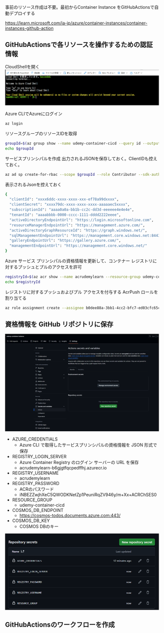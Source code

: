 事前のリソース作成は不要。最初からContainer Instance をGitHubActionsで自動デプロイする


https://learn.microsoft.com/ja-jp/azure/container-instances/container-instances-github-action

## GitHubActionsで各リソースを操作するための認証情報

CloudShellを開く
![alt text](image-6.png)

Azure CLIでAzureにログイン
```bash
az login
```

リソースグループのリソースIDを取得
```bash
groupId=$(az group show --name udemy-container-cicd --query id --output tsv)
echo $groupId
```

サービスプリンシパルを作成
出力されるJSONを保存しておく。ClientIDも控えておく。
```bash
az ad sp create-for-rbac --scope $groupId --role Contributor --sdk-auth
```

表示されるJsonを控えておく
```bash
{
  "clientId": "xxxx6ddc-xxxx-xxxx-xxx-ef78a99dxxxx",
  "clientSecret": "xxxx79dc-xxxx-xxxx-xxxx-aaaaaec5xxxx",
  "subscriptionId": "aaaa0a0a-bb1b-cc2c-dd3d-eeeeee4e4e4e",
  "tenantId": "aaaabbbb-0000-cccc-1111-dddd2222eeee",
  "activeDirectoryEndpointUrl": "https://login.microsoftonline.com",
  "resourceManagerEndpointUrl": "https://management.azure.com/",
  "activeDirectoryGraphResourceId": "https://graph.windows.net/",
  "sqlManagementEndpointUrl": "https://management.core.windows.net:8443/",
  "galleryEndpointUrl": "https://gallery.azure.com/",
  "managementEndpointUrl": "https://management.core.windows.net/"
}
```


Azure サービス プリンシパルの資格情報を更新して、コンテナー レジストリに対するプッシュとプルのアクセスを許可
```bash
registryId=$(az acr show --name acrudemylearn --resource-group udemy-container-cicd --query id --output tsv)
echo $registryId
```

レジストリに対するプッシュおよびプル アクセスを付与する AcrPush ロールを割り当てる
```bash
az role assignment create --assignee b0dee88a-3bb1-4cc2-bfc7-ed03cfc65ced --scope $registryId --role AcrPush
```

## 資格情報を GitHub リポジトリに保存

![alt text](image-7.png)

- AZURE_CREDENTIALS
  - Azure CLI で取得したサービスプリンシパルの資格情報を JSON 形式で保存
- REGISTRY_LOGIN_SERVER
  - Azure Container Registry のログイン サーバーの URL を保存
  - acrudemylearn-b6gjgtfqcpedffhj.azurecr.io
- REGISTRY_USERNAME
  - acrudemylearn
- REGISTRY_PASSWORD
  - ACRのパスワード
  - iNBEZZwjhXeC5QWODKNetZp1PeuniRqZV946y/m+Xx+ACRChSES0
- RESOURCE_GROUP
  - udemy-container-cicd
- COSMOS_DB_ENDPOINT
  - https://cosmos-todos.documents.azure.com:443/
- COSMOS_DB_KEY
  - COSMOS DBのキー

![alt text](image-8.png)

## GitHubActionsのワークフローを作成
```yaml